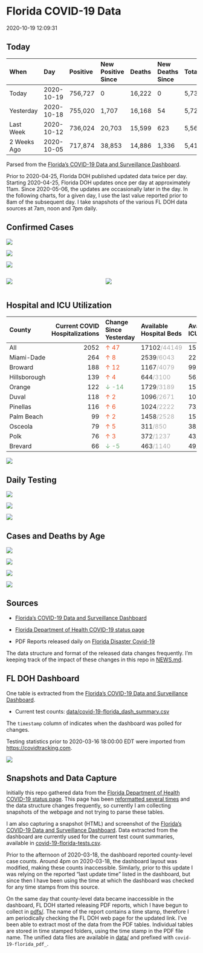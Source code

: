 Florida COVID-19 Data
================
2020-10-19 12:09:31

## Today

| When        | Day        | Positive | New Positive Since | Deaths | New Deaths Since | Total     |
| :---------- | :--------- | :------- | :----------------- | :----- | :--------------- | :-------- |
| Today       | 2020-10-19 | 756,727  | 0                  | 16,222 | 0                | 5,739,283 |
| Yesterday   | 2020-10-18 | 755,020  | 1,707              | 16,168 | 54               | 5,722,392 |
| Last Week   | 2020-10-12 | 736,024  | 20,703             | 15,599 | 623              | 5,567,283 |
| 2 Weeks Ago | 2020-10-05 | 717,874  | 38,853             | 14,886 | 1,336            | 5,412,683 |

Parsed from the [Florida’s COVID-19 Data and Surveillance
Dashboard](https://fdoh.maps.arcgis.com/apps/opsdashboard/index.html#/8d0de33f260d444c852a615dc7837c86).

Prior to 2020-04-25, Florida DOH published updated data twice per day.
Starting 2020-04-25, Florida DOH updates once per day at approximately
11am. Since 2020-05-06, the updates are occasionally later in the day.
In the following charts, for a given day, I use the last value reported
prior to 8am of the subsequent day. I take snapshots of the various FL
DOH data sources at 7am, noon and 7pm daily.

## Confirmed Cases

![](plots/covid-19-florida-daily-test-changes.png)

![](plots/covid-19-florida-deaths-by-day.png)

![](plots/covid-19-florida-county-top-6.png)

<div class="columns">

<div class="column is-full-mobile">

![](plots/covid-19-florida-testing.png)

</div>

<div class="column is-full-mobile">

![](plots/covid-19-florida-total-positive.png)

</div>

</div>

## Hospital and ICU Utilization

| County       | Current COVID Hospitalizations | Change Since Yesterday                    | Available Hospital Beds                      | Available ICU Beds                         |
| :----------- | -----------------------------: | :---------------------------------------- | :------------------------------------------- | :----------------------------------------- |
| All          |                           2052 | <span style="color: #EC4E20">↑ 47</span>  | 17102<span style="color: #aaa">/44149</span> | 1594<span style="color: #aaa">/4405</span> |
| Miami-Dade   |                            264 | <span style="color: #EC4E20">↑ 8</span>   | 2539<span style="color: #aaa">/6043</span>   | 223<span style="color: #aaa">/723</span>   |
| Broward      |                            188 | <span style="color: #EC4E20">↑ 12</span>  | 1167<span style="color: #aaa">/4079</span>   | 99<span style="color: #aaa">/340</span>    |
| Hillsborough |                            139 | <span style="color: #EC4E20">↑ 4</span>   | 644<span style="color: #aaa">/3100</span>    | 56<span style="color: #aaa">/311</span>    |
| Orange       |                            122 | <span style="color: #6BAA75">↓ -14</span> | 1729<span style="color: #aaa">/3189</span>   | 152<span style="color: #aaa">/252</span>   |
| Duval        |                            118 | <span style="color: #EC4E20">↑ 2</span>   | 1096<span style="color: #aaa">/2671</span>   | 103<span style="color: #aaa">/318</span>   |
| Pinellas     |                            116 | <span style="color: #EC4E20">↑ 6</span>   | 1024<span style="color: #aaa">/2222</span>   | 73<span style="color: #aaa">/222</span>    |
| Palm Beach   |                             99 | <span style="color: #EC4E20">↑ 2</span>   | 1458<span style="color: #aaa">/2528</span>   | 159<span style="color: #aaa">/238</span>   |
| Osceola      |                             79 | <span style="color: #EC4E20">↑ 5</span>   | 311<span style="color: #aaa">/850</span>     | 38<span style="color: #aaa">/89</span>     |
| Polk         |                             76 | <span style="color: #EC4E20">↑ 3</span>   | 372<span style="color: #aaa">/1237</span>    | 43<span style="color: #aaa">/115</span>    |
| Brevard      |                             66 | <span style="color: #6BAA75">↓ -5</span>  | 463<span style="color: #aaa">/1140</span>    | 49<span style="color: #aaa">/117</span>    |

![](plots/covid-19-florida-icu-usage.png)

## Daily Testing

![](plots/covid-19-florida-tests-per-case.png)

<!-- ![](plots/covid-19-florida-change-new-cases.png) -->

![](plots/covid-19-florida-tests-percent-positive.png)

![](plots/covid-19-florida-test-and-case-growth.png)

## Cases and Deaths by Age

![](plots/covid-19-florida-weekly-events-by-age.png)

![](plots/covid-19-florida-age.png)

![](plots/covid-19-florida-age-deaths.png)

![](plots/covid-19-florida-age-sex.png)

## Sources

  - [Florida’s COVID-19 Data and Surveillance
    Dashboard](https://fdoh.maps.arcgis.com/apps/opsdashboard/index.html#/8d0de33f260d444c852a615dc7837c86)

  - [Florida Department of Health COVID-19 status
    page](http://www.floridahealth.gov/diseases-and-conditions/COVID-19/)

  - PDF Reports released daily on [Florida Disaster
    Covid-19](http://www.floridahealth.gov/diseases-and-conditions/COVID-19/)

The data structure and format of the released data changes frequently.
I’m keeping track of the impact of these changes in this repo in
[NEWS.md](NEWS.md).

## FL DOH Dashboard

One table is extracted from the [Florida’s COVID-19 Data and
Surveillance
Dashboard](https://fdoh.maps.arcgis.com/apps/opsdashboard/index.html#/8d0de33f260d444c852a615dc7837c86).

  - Current test counts:
    [data/covid-19-florida\_dash\_summary.csv](data/covid-19-florida_dash_summary.csv)

The `timestamp` column of indicates when the dashboard was polled for
changes.

Testing statistics prior to 2020-03-16 18:00:00 EDT were imported from
<https://covidtracking.com>.

![](screenshots/fodh_maps_arcgis_com__apps__opsdashboard.png)

## Snapshots and Data Capture

Initially this repo gathered data from the [Florida Department of Health
COVID-19 status
page](http://www.floridahealth.gov/diseases-and-conditions/COVID-19/).
This page has been [reformatted several
times](screenshots/floridahealth_gov__diseases-and-conditions__COVID-19.png)
and the data structure changes frequently, so currently I am collecting
snapshots of the webpage and not trying to parse these tables.

I am also capturing a snapshot (HTML) and screenshot of the [Florida’s
COVID-19 Data and Surveillance
Dashboard](https://fdoh.maps.arcgis.com/apps/opsdashboard/index.html#/8d0de33f260d444c852a615dc7837c86).
Data extracted from the dashboard are currently used for the current
test count summaries, available in
[covid-19-florida-tests.csv](covid-19-florida-tests.csv).

Prior to the afternoon of 2020-03-18, the dashboard reported
county-level case counts. Around 4pm on 2020-03-18, the dashboard layout
was modified, making these counts inaccessible. Similarly, prior to this
update I was relying on the reported “last update time” listed in the
dashboard, but since then I have been using the time at which the
dashboard was checked for any time stamps from this source.

On the same day that county-level data became inaccessible in the
dashboard, FL DOH started releasing PDF reports, which I have begun to
collect in [pdfs/](pdfs/). The name of the report contains a time stamp,
therefore I am periodically checking the FL DOH web page for the updated
link. I’ve been able to extract most of the data from the PDF tables.
Individual tables are stored in time stamped folders, using the time
stamp in the PDF file name. The unified data files are available in
[data/](data/) and prefixed with `covid-19-florida_pdf_`.
